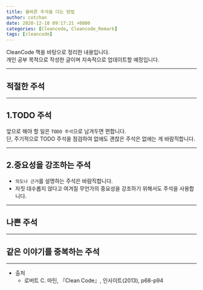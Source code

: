 ```yaml
---
title: 올바른 주석을 다는 방법
author: cotchan 
date: 2020-12-10 09:17:21 +0800
categories: [Cleancode, Cleancode_Remark] 
tags: [cleancode]
---
```


CleanCode 책을 바탕으로 정리한 내용입니다.        
개인 공부 목적으로 작성한 글이며 지속적으로 업데이트할 예정입니다.    

---

## 적절한 주석

---


## 1.TODO 주석

앞으로 해야 할 일은 `TODO 주석`으로 남겨두면 편합니다.    
단, 주기적으로 TODO 주석을 점검하여 없애도 괜찮은 주석은 없애는 게 바람직합니다.    

---

## 2.중요성을 강조하는 주석

+ `의도나 근거`를 설명하는 주석은 바람직합니다.
+ 자칫 대수롭지 않다고 여겨질 무언가의 중요성을 강조하기 위해서도 주석을 사용합니다.

---


## 나쁜 주석

---


## 같은 이야기를 중복하는 주석



---

+ 출처	
	+ 로버트 C. 마틴, 『Clean Code』, 인사이트(2013), p68-p94
